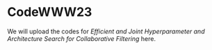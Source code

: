 # CodeWWW23
We will upload the codes for *Efficient and Joint Hyperparameter and Architecture Search for Collaborative Filtering* here.
